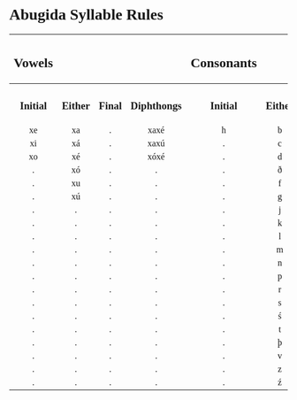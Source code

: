 <style>
    h1, h2, h3 {
        font-family: verdana
    }
    @font-face {
    font-family: "Abugida";
    src: url("D:/Downoads/ProgrammingProjects/godotProjects/concordium/assets/fonts/Abugida/abugida/abugida.ttf") format("truetype");
    }
    ab {
        font-family: "Abugida";
    }

</style>
<h1>Abugida Syllable Rules</h1>

|<h2>Vowels</h2>||||<h2>Consonants</h2>||||
|:-:|:-:|:-:|:-:|:-:|:-:|:-:|:-:|
|<h3>Initial</h3>|<h3>Either</h3>|<h3>Final</h3>|<h3>Diphthongs</h3>|<h3>Initial</h3>|<h3>Either</h3>|<h3>Final</h3>|Clusters|
|<ab>xe|<ab>xa|<ab>.|<ab>xaxé|<ab>h|<ab>b|<ab>ŋ|
|<ab>xi|<ab>xá|<ab>.|<ab>xaxú|<ab>.|<ab>c|<ab>.|
|<ab>xo|<ab>xé|<ab>.|<ab>xóxé|<ab>.|<ab>d|<ab>.|
|<ab>.|<ab>xó|<ab>.|<ab>.|<ab>.|<ab>ð|<ab>.|
|<ab>.|<ab>xu|<ab>.|<ab>.|<ab>.|<ab>f|<ab>.|
|<ab>.|<ab>xú|<ab>.|<ab>.|<ab>.|<ab>g|<ab>.|
|<ab>.|<ab>.|<ab>.|<ab>.|<ab>.|<ab>j|<ab>.|
|<ab>.|<ab>.|<ab>.|<ab>.|<ab>.|<ab>k|<ab>.|
|<ab>.|<ab>.|<ab>.|<ab>.|<ab>.|<ab>l|<ab>.|
|<ab>.|<ab>.|<ab>.|<ab>.|<ab>.|<ab>m|<ab>.|
|<ab>.|<ab>.|<ab>.|<ab>.|<ab>.|<ab>n|<ab>.|
|<ab>.|<ab>.|<ab>.|<ab>.|<ab>.|<ab>p|<ab>.|
|<ab>.|<ab>.|<ab>.|<ab>.|<ab>.|<ab>r|<ab>.|
|<ab>.|<ab>.|<ab>.|<ab>.|<ab>.|<ab>s|<ab>.|
|<ab>.|<ab>.|<ab>.|<ab>.|<ab>.|<ab>ś|<ab>.|
|<ab>.|<ab>.|<ab>.|<ab>.|<ab>.|<ab>t|<ab>.|
|<ab>.|<ab>.|<ab>.|<ab>.|<ab>.|<ab>þ|<ab>.|
|<ab>.|<ab>.|<ab>.|<ab>.|<ab>.|<ab>v|<ab>.|
|<ab>.|<ab>.|<ab>.|<ab>.|<ab>.|<ab>z|<ab>.|
|<ab>.|<ab>.|<ab>.|<ab>.|<ab>.|<ab>ź|<ab>.|